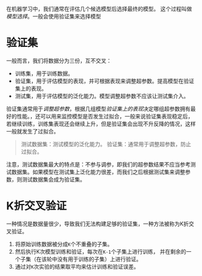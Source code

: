 在机器学习中，我们通常在评估几个候选模型后选择最终的模型。 这个过程叫做*模型选择*。一般会使用验证集来选择模型
# 验证集
一般而言，我们将数据分为三份，互不交叉：
- 训练集，用于训练数据。
- 验证集，用于评估模型的表现，并可根据表现来调整超参数。提高模型在验证集上的表现。
- 测试集，用于评估模型的泛化能力。模型调整超参数不应该让测试集介入。

验证集通常用于*调整超参数*，根据几组模型*验证集上的表现*决定哪组超参数拥有最好的性能。，还可以用来监控模型是否发生过拟合，一般来说验证集表现稳定后，若继续训练，训练集表现还会继续上升，但是验证集会出现不升反降的情况，这样一般就发生了过拟合。

> 测试数据集：测试模型的泛化能力。
> 验证集：通常用于调整超参数，防止过拟合。

注意，测试数据集最大的特点是：不参与调参，即我们的超参数结果不应当参考测试数据集。如果模型在测试集上泛化能力很差，而我们之后根据测试集来调整参数，则测试数据集会成为验证集。

# K折交叉验证
一种情况是数据量很少，导致我们无法构建足够的验证集，一种方法被称为K折交叉验证。
1. 将原始训练数据被分成`K`个不重叠的子集。 
2. 然后执行K次模型训练和验证，每次在`K-1`个子集上进行训练， 并在剩余的一个子集（在该轮中没有用于训练的子集）上进行验证。
3. 通过对`K`次实验的结果取平均来估计训练和验证误差。